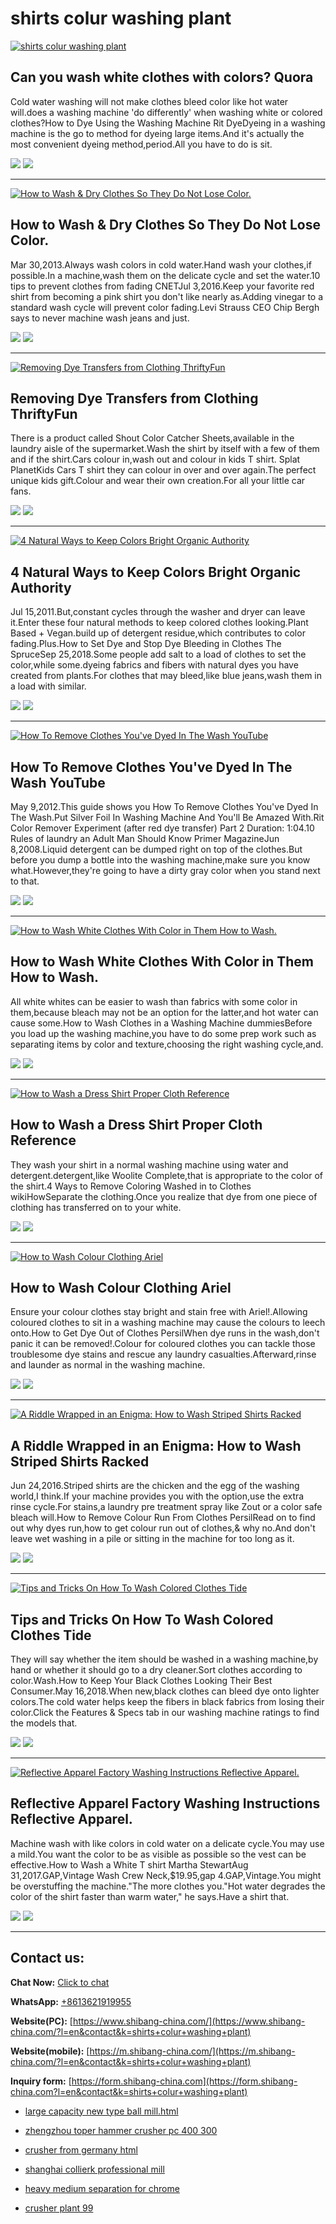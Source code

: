# shirts colur washing plant

<a href="https://swt.shibang-china.com/?l=en&img&k=shirts+colur+washing+plant" target="_blank">![shirts colur washing plant](http://static.shibang-china.com/all-800x300/1147.jpg)</a>

## Can you wash white clothes with colors? Quora
Cold water washing will not make clothes bleed color like hot water will.does a washing machine &#39;do differently&#39; when washing white or colored clothes?How to Dye Using the Washing Machine Rit DyeDyeing in a washing machine is the go to method for dyeing large items.And it&#39;s actually the most convenient dyeing method,period.All you have to do is sit.


<a href="https://whatsapp.shibangsoft.com/WhatsApp.php" target="_blank" title="WhatsApp">![](http://static.shibang-china.com/icon/whatsapp.png)</a> <a href="https://swt.shibang-china.com/?l=en&icon&k=shirts+colur+washing+plant" target="_blank">![](http://static.shibang-china.com/icon/chat-en.png)</a>

---

<a href="https://swt.shibang-china.com/?l=en&img&k=shirts+colur+washing+plant" target="_blank">![How to Wash &amp; Dry Clothes So They Do Not Lose Color.](http://static.shibang-china.com/all-800x300/1393.jpg)</a>

## How to Wash &amp; Dry Clothes So They Do Not Lose Color.
Mar 30,2013.Always wash colors in cold water.Hand wash your clothes,if possible.In a machine,wash them on the delicate cycle and set the water.​10 tips to prevent clothes from fading CNETJul 3,2016.Keep your favorite red shirt from becoming a pink shirt you don&#39;t like nearly as.Adding vinegar to a standard wash cycle will prevent color fading.Levi Strauss CEO Chip Bergh says to never machine wash jeans and just.


<a href="https://whatsapp.shibangsoft.com/WhatsApp.php" target="_blank" title="WhatsApp">![](http://static.shibang-china.com/icon/whatsapp.png)</a> <a href="https://swt.shibang-china.com/?l=en&icon&k=shirts+colur+washing+plant" target="_blank">![](http://static.shibang-china.com/icon/chat-en.png)</a>

---

<a href="https://swt.shibang-china.com/?l=en&img&k=shirts+colur+washing+plant" target="_blank">![Removing Dye Transfers from Clothing ThriftyFun](http://static.shibang-china.com/all-800x300/566.jpg)</a>

## Removing Dye Transfers from Clothing ThriftyFun
There is a product called Shout Color Catcher Sheets,available in the laundry aisle of the supermarket.Wash the shirt by itself with a few of them and if the shirt.Cars colour in,wash out and colour in kids T shirt. Splat PlanetKids Cars T shirt they can colour in over and over again.The perfect unique kids gift.Colour and wear their own creation.For all your little car fans.


<a href="https://whatsapp.shibangsoft.com/WhatsApp.php" target="_blank" title="WhatsApp">![](http://static.shibang-china.com/icon/whatsapp.png)</a> <a href="https://swt.shibang-china.com/?l=en&icon&k=shirts+colur+washing+plant" target="_blank">![](http://static.shibang-china.com/icon/chat-en.png)</a>

---

<a href="https://swt.shibang-china.com/?l=en&img&k=shirts+colur+washing+plant" target="_blank">![4 Natural Ways to Keep Colors Bright Organic Authority](http://static.shibang-china.com/all-800x300/1143.jpg)</a>

## 4 Natural Ways to Keep Colors Bright Organic Authority
Jul 15,2011.But,constant cycles through the washer and dryer can leave it.Enter these four natural methods to keep colored clothes looking.Plant Based + Vegan.build up of detergent residue,which contributes to color fading.Plus.How to Set Dye and Stop Dye Bleeding in Clothes The SpruceSep 25,2018.Some people add salt to a load of clothes to set the color,while some.dyeing fabrics and fibers with natural dyes you have created from plants.For clothes that may bleed,like blue jeans,wash them in a load with similar.


<a href="https://whatsapp.shibangsoft.com/WhatsApp.php" target="_blank" title="WhatsApp">![](http://static.shibang-china.com/icon/whatsapp.png)</a> <a href="https://swt.shibang-china.com/?l=en&icon&k=shirts+colur+washing+plant" target="_blank">![](http://static.shibang-china.com/icon/chat-en.png)</a>

---

<a href="https://swt.shibang-china.com/?l=en&img&k=shirts+colur+washing+plant" target="_blank">![How To Remove Clothes You&#39;ve Dyed In The Wash YouTube](http://static.shibang-china.com/all-800x300/166.jpg)</a>

## How To Remove Clothes You&#39;ve Dyed In The Wash YouTube
May 9,2012.This guide shows you How To Remove Clothes You&#39;ve Dyed In The Wash.Put Silver Foil In Washing Machine And You&#39;ll Be Amazed With.Rit Color Remover Experiment (after red dye transfer) Part 2 Duration: 1:04.10 Rules of laundry an Adult Man Should Know Primer MagazineJun 8,2008.Liquid detergent can be dumped right on top of the clothes.But before you dump a bottle into the washing machine,make sure you know what.However,they&#39;re going to have a dirty gray color when you stand next to that.


<a href="https://whatsapp.shibangsoft.com/WhatsApp.php" target="_blank" title="WhatsApp">![](http://static.shibang-china.com/icon/whatsapp.png)</a> <a href="https://swt.shibang-china.com/?l=en&icon&k=shirts+colur+washing+plant" target="_blank">![](http://static.shibang-china.com/icon/chat-en.png)</a>

---

<a href="https://swt.shibang-china.com/?l=en&img&k=shirts+colur+washing+plant" target="_blank">![How to Wash White Clothes With Color in Them How to Wash.](http://static.shibang-china.com/all-800x300/610.jpg)</a>

## How to Wash White Clothes With Color in Them How to Wash.
All white whites can be easier to wash than fabrics with some color in them,because bleach may not be an option for the latter,and hot water can cause some.How to Wash Clothes in a Washing Machine dummiesBefore you load up the washing machine,you have to do some prep work such as separating items by color and texture,choosing the right washing cycle,and.


<a href="https://whatsapp.shibangsoft.com/WhatsApp.php" target="_blank" title="WhatsApp">![](http://static.shibang-china.com/icon/whatsapp.png)</a> <a href="https://swt.shibang-china.com/?l=en&icon&k=shirts+colur+washing+plant" target="_blank">![](http://static.shibang-china.com/icon/chat-en.png)</a>

---

<a href="https://swt.shibang-china.com/?l=en&img&k=shirts+colur+washing+plant" target="_blank">![How to Wash a Dress Shirt Proper Cloth Reference](http://static.shibang-china.com/all-800x300/369.jpg)</a>

## How to Wash a Dress Shirt Proper Cloth Reference
They wash your shirt in a normal washing machine using water and detergent.detergent,like Woolite Complete,that is appropriate to the color of the shirt.4 Ways to Remove Coloring Washed in to Clothes wikiHowSeparate the clothing.Once you realize that dye from one piece of clothing has transferred on to your white.


<a href="https://whatsapp.shibangsoft.com/WhatsApp.php" target="_blank" title="WhatsApp">![](http://static.shibang-china.com/icon/whatsapp.png)</a> <a href="https://swt.shibang-china.com/?l=en&icon&k=shirts+colur+washing+plant" target="_blank">![](http://static.shibang-china.com/icon/chat-en.png)</a>

---

<a href="https://swt.shibang-china.com/?l=en&img&k=shirts+colur+washing+plant" target="_blank">![How to Wash Colour Clothing Ariel](http://static.shibang-china.com/all-800x300/1344.jpg)</a>

## How to Wash Colour Clothing Ariel
Ensure your colour clothes stay bright and stain free with Ariel!.Allowing coloured clothes to sit in a washing machine may cause the colours to leech onto.How to Get Dye Out of Clothes PersilWhen dye runs in the wash,don&#39;t panic it can be removed!.Colour for coloured clothes you can tackle those troublesome dye stains and rescue any laundry casualties.Afterward,rinse and launder as normal in the washing machine.


<a href="https://whatsapp.shibangsoft.com/WhatsApp.php" target="_blank" title="WhatsApp">![](http://static.shibang-china.com/icon/whatsapp.png)</a> <a href="https://swt.shibang-china.com/?l=en&icon&k=shirts+colur+washing+plant" target="_blank">![](http://static.shibang-china.com/icon/chat-en.png)</a>

---

<a href="https://swt.shibang-china.com/?l=en&img&k=shirts+colur+washing+plant" target="_blank">![A Riddle Wrapped in an Enigma: How to Wash Striped Shirts Racked](http://static.shibang-china.com/all-800x300/608.jpg)</a>

## A Riddle Wrapped in an Enigma: How to Wash Striped Shirts Racked
Jun 24,2016.Striped shirts are the chicken and the egg of the washing world,I think.If your machine provides you with the option,use the extra rinse cycle.For stains,a laundry pre treatment spray like Zout or a color safe bleach will.How to Remove Colour Run From Clothes PersilRead on to find out why dyes run,how to get colour run out of clothes,&amp; why no.And don&#39;t leave wet washing in a pile or sitting in the machine for too long as it.


<a href="https://whatsapp.shibangsoft.com/WhatsApp.php" target="_blank" title="WhatsApp">![](http://static.shibang-china.com/icon/whatsapp.png)</a> <a href="https://swt.shibang-china.com/?l=en&icon&k=shirts+colur+washing+plant" target="_blank">![](http://static.shibang-china.com/icon/chat-en.png)</a>

---

<a href="https://swt.shibang-china.com/?l=en&img&k=shirts+colur+washing+plant" target="_blank">![Tips and Tricks On How To Wash Colored Clothes Tide](http://static.shibang-china.com/all-800x300/1147.jpg)</a>

## Tips and Tricks On How To Wash Colored Clothes Tide
They will say whether the item should be washed in a washing machine,by hand or whether it should go to a dry cleaner.Sort clothes according to color.Wash.How to Keep Your Black Clothes Looking Their Best Consumer.May 16,2018.When new,black clothes can bleed dye onto lighter colors.The cold water helps keep the fibers in black fabrics from losing their color.Click the Features &amp; Specs tab in our washing machine ratings to find the models that.


<a href="https://whatsapp.shibangsoft.com/WhatsApp.php" target="_blank" title="WhatsApp">![](http://static.shibang-china.com/icon/whatsapp.png)</a> <a href="https://swt.shibang-china.com/?l=en&icon&k=shirts+colur+washing+plant" target="_blank">![](http://static.shibang-china.com/icon/chat-en.png)</a>

---

<a href="https://swt.shibang-china.com/?l=en&img&k=shirts+colur+washing+plant" target="_blank">![Reflective Apparel Factory Washing Instructions Reflective Apparel.](http://static.shibang-china.com/all-800x300/963.jpg)</a>

## Reflective Apparel Factory Washing Instructions Reflective Apparel.
Machine wash with like colors in cold water on a delicate cycle.You may use a mild.You want the color to be as visible as possible so the vest can be effective.How to Wash a White T shirt Martha StewartAug 31,2017.GAP,Vintage Wash Crew Neck,$19.95,gap 4.GAP,Vintage.You might be overstuffing the machine."The more clothes you."Hot water degrades the color of the shirt faster than warm water," he says.Have a shirt that.


<a href="https://whatsapp.shibangsoft.com/WhatsApp.php" target="_blank" title="WhatsApp">![](http://static.shibang-china.com/icon/whatsapp.png)</a> <a href="https://swt.shibang-china.com/?l=en&icon&k=shirts+colur+washing+plant" target="_blank">![](http://static.shibang-china.com/icon/chat-en.png)</a>

---
## Contact us:

**Chat Now:** [Click to chat](https://swt.shibang-china.com?l=en&contact&k=shirts+colur+washing+plant)

**WhatsApp:**  [+8613621919955](https://whatsapp.shibangsoft.com/WhatsApp.php)

**Website(PC):** [https://www.shibang-china.com/](https://www.shibang-china.com/?l=en&contact&k=shirts+colur+washing+plant)

**Website(mobile):** [https://m.shibang-china.com/](https://m.shibang-china.com/?l=en&contact&k=shirts+colur+washing+plant)

**Inquiry form:** [https://form.shibang-china.com](https://form.shibang-china.com?l=en&contact&k=shirts+colur+washing+plant)

* [large capacity new type ball mill.html](../140/large%20capacity%20new%20type%20ball%20mill.html.md)

* [zhengzhou toper hammer crusher pc 400 300](../138/zhengzhou%20toper%20hammer%20crusher%20pc%20400%20300.md)

* [crusher from germany html](../136/crusher%20from%20germany%20html.md)

* [shanghai collierk professional mill](../134/shanghai%20collierk%20professional%20mill.md)

* [heavy medium separation for chrome](../130/heavy%20medium%20separation%20for%20chrome.md)

* [crusher plant 99](../130/crusher%20plant%2099.md)